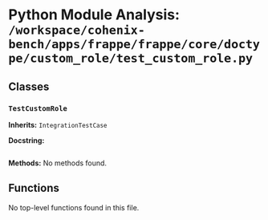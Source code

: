 # Python Module Analysis: `/workspace/cohenix-bench/apps/frappe/frappe/core/doctype/custom_role/test_custom_role.py`

## Classes

### `TestCustomRole`
**Inherits:** `IntegrationTestCase`


**Docstring:**
```

```

**Methods:**
No methods found.




## Functions

No top-level functions found in this file.
